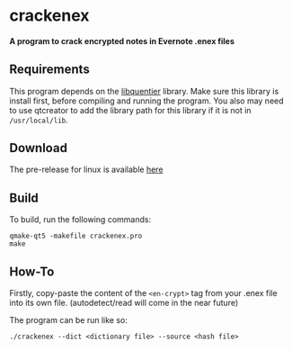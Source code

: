 # crackenex
#### A program to crack encrypted notes in Evernote .enex files

## Requirements

This program depends on the [libquentier](https://github.com/d1vanov/libquentier/) library. Make sure this library is install first, before compiling and running the program. You also may need to use qtcreator to add the library path for this library if it is not in `/usr/local/lib`.

## Download
The pre-release for linux is available [here](https://github.com/BaderSZ/crackenex/releases)

## Build
To build, run the following commands:

```
qmake-qt5 -makefile crackenex.pro
make
```

## How-To
Firstly, copy-paste the content of the `<en-crypt>` tag from your .enex file into its own file. (autodetect/read will come in the near future)

The program can be run like so:
```
./crackenex --dict <dictionary file> --source <hash file>
```

